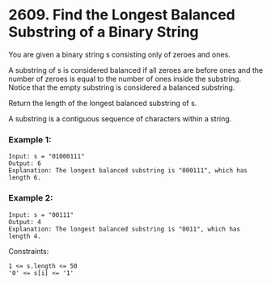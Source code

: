 # 2609. Find the Longest Balanced Substring of a Binary String

You are given a binary string s consisting only of zeroes and ones.

A substring of s is considered balanced if all zeroes are before ones and the number of zeroes is equal to the number of ones inside the substring. Notice that the empty substring is considered a balanced substring.

Return the length of the longest balanced substring of s.

A substring is a contiguous sequence of characters within a string.



### Example 1:
```
Input: s = "01000111"
Output: 6
Explanation: The longest balanced substring is "000111", which has length 6.
```

### Example 2:
```
Input: s = "00111"
Output: 4
Explanation: The longest balanced substring is "0011", which has length 4. 
 ```

Constraints:
```
1 <= s.length <= 50
'0' <= s[i] <= '1'
```